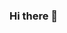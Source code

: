 ### Hi there 👋

<!--
**Ana1Pau/Ana1Pau** is a ✨ _special_ ✨ repository because its `README.md` (this file) appears on your GitHub profile.

Here are some ideas to get you started:

- 🔭 I’m currently working on ...
      
      Patents
      
- 🌱 I’m currently developpíng ...
      
      AI feautures 
      AI applications
      Websites for e-commerce
     
- 👯 I’m looking to collaborate on ...
- 🤔 I’m looking for help with ...
- 💬 Ask me about ...
- 📫 How to reach me: ...
- 😄 Pronouns: ...
- ⚡ Fun fact: ...
-->

